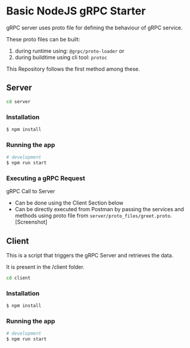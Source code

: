 # Basic NodeJS gRPC Starter

gRPC server uses proto file for defining the behaviour of gRPC service.

These proto files can be built:

1. during runtime using: `@grpc/proto-loader` or
2. during buildtime using cli tool: `protoc`

This Repository follows the first method among these.

## Server

```bash
cd server
```

### Installation

```bash
$ npm install
```

### Running the app

```bash
# development
$ npm run start
```

### Executing a gRPC Request

gRPC Call to Server

- Can be done using the Client Section below
- Can be directly executed from Postman by passing the services and methods using proto file from `server/proto_files/greet.proto`. [Screenshot]

## Client

This is a script that triggers the gRPC Server and retrieves the data.

It is present in the /client folder.

```bash
cd client
```

### Installation

```bash
$ npm install
```

### Running the app

```bash
# development
$ npm run start
```
